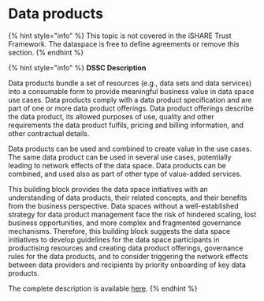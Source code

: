 # Data products

{% hint style="info" %}
This topic is not covered in the iSHARE Trust Framework. The dataspace is free to define agreements or remove this section.
{% endhint %}

{% hint style="info" %}
**DSSC Description**

Data products bundle a set of resources (e.g., data sets and data services) into a consumable form to provide meaningful business value in data space use cases. Data products comply with a data product specification and are part of one or more data product offerings. Data product offerings describe the data product, its allowed purposes of use, quality and other requirements the data product fulfils, pricing and billing information, and other contractual details.

Data products can be used and combined to create value in the use cases. The same data product can be used in several use cases, potentially leading to network effects of the data space. Data products can be combined, and used also as part of other type of value-added services.

This building block provides the data space initiatives with an understanding of data products, their related concepts, and their benefits from the business perspective. Data spaces without a well-established strategy for data product management face the risk of hindered scaling, lost business opportunities, and more complex and fragmented governance mechanisms. Therefore, this building block suggests the data space initiatives to develop guidelines for the data space participants in productising resources and creating data product offerings, governance rules for the data products, and to consider triggering the network effects between data providers and recipients by priority onboarding of key data products.

The complete description is available [here](https://dssc.eu/space/BVE/357074277/Data+Product+Development).
{% endhint %}
